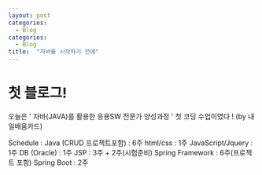 ```yaml
---
layout: post
categories:
  - Blog
categories:
  - Blog
title:  "자바를 시작하기 전에"
---
```


# 첫 블로그!


오늘은 ' 자바(JAVA)를 활용한 응용SW 전문가 양성과정 ' 첫 코딩 수업이였다 ! (by 내일배움카드)

Schedule :
Java (CRUD 프로젝트포함)  : 6주
html/css : 1주
JavaScript/Jquery : 1주
DB (Oracle) : 1주
JSP : 3주 + 2주(시험준비)
Spring Framework : 6주(프로젝트 포함)
Spring Boot : 2주 


